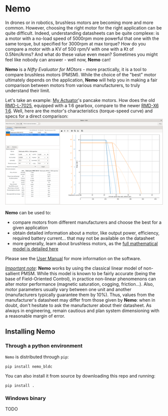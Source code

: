 # Nemo

In drones or in robotics, brushless motors are becoming more and more common. However, choosing the right motor for the right application can be quite difficult. Indeed, understanding datasheets can be quite complexe: is a motor with a no-load speed of 5000rpm more powerful that one with the same torque, but specified for 3000rpm at max torque? How do you compare a motor with a KV of 500 rpm/V with one with a Kt of 0.5Nm/Arms? And what do these value even mean? Sometimes you might feel like nobody can answer - well now, **Nemo** can!

**Nemo** is a *Nifty Evaluator for MOtors* - more practically, it is a tool to compare brushless motors (PMSM). While the choice of the "best" motor ultimately depends on the application, **Nemo** will help you in making a fair comparison between motors from various manufacturers, to truly understand their limit.

Let's take an example: [My Actuator](https://www.myactuator.com/)'s pancake motors. How does the old [RMD-L-7025](https://www.myactuator.com/product-page/rmd-l-7025), equipped with a 1:6 gearbox, compare to the newer [RMD-X6 1:6](https://www.myactuator.com/product-page/rmd-x6). Well, here are the motor's characteristics (torque-speed curve) and specs for a direct comparison:
![](src/nemo_bldc/doc/Figures/overview.png)

**Nemo** can be used to:

  - compare motors from different manufacturers and choose the best for a given application
  - obtain detailed information about a motor, like output power, efficiency, required battery current... that may not be available on the datasheet
  - more generally, learn about brushless motors, as the [full mathematical model is detailed here](src/nemo_bldc/doc/BrushlessMotorPhysics.pdf)

Please see the [User Manual](doc/user_manual.pdf) for more information on the software.

<u>*Important note*</u>: **Nemo** works by using the classical linear model of non-sallient PMSM. While this model is known to be fairly accurate (being the base of Field-Oriented Control), in practice non-linear phenomenons can alter motor performance (magnetic saturation, cogging, friction...). Also, motor parameters usually vary between one unit and another (manufacturers typically guarantee them by 10%). Thus, values from the manufacturer's datasheet may differ from those given by **Nemo**: when in doubt, don't hesitate to ask the manufacturer about their datasheet. As always in engineering, remain cautious and plan system dimensioning with a reasonable margin of error.



## Installing Nemo

### Through a python environment

`Nemo` is distributed through `pip`:

```
pip install nemo_bldc
```

You can also install it from source by downloading this repo and running:

```
pip install .
```

### Windows binary

TODO
